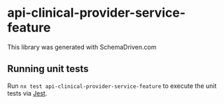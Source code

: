 
# api-clinical-provider-service-feature

This library was generated with SchemaDriven.com

## Running unit tests

Run `nx test api-clinical-provider-service-feature` to execute the unit tests via [Jest](https://jestjs.io).

